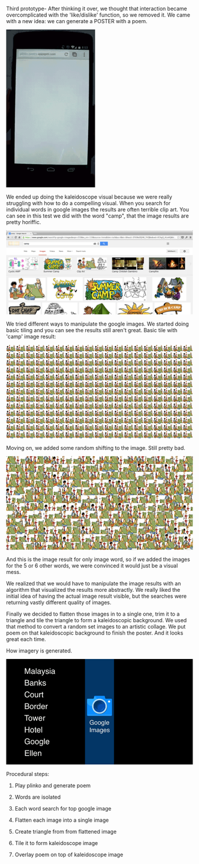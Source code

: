 Third prototype- After thinking it over, we thought that interaction became overcomplicated with the 'like/dislike' function, so we removed it. We came with a new idea: we can generate a POSTER with a poem. 

![Third version](../project_images/Plinko_poetry_version_3.gif?raw=true "Third version")

We ended up doing the kaleidoscope visual because we were really struggling with how to do a compelling visual. When you search for individual words in google images the results are often terrible clip art. You can see in this test we did with the word "camp", that the image results are pretty horiffic. 

![Third version](../project_images/camp.jpg?raw=true "Third version")

We tried different ways to manipulate the google images. We started doing basic tiling and you can see the results still aren't great. Basic tile with 'camp' image result:

![Third version](../project_images/Tiled_img.png?raw=true "Third version")

Moving on, we added some random shifting to the image. Still pretty bad. 

![Third version](../project_images/Tiled_img_shifted.jpg?raw=true "Third version")

And this is the image result for only image word, so if we added the images for the 5 or 6 other words, we were convinced it would just be a visual mess. 

We realized that we would have to manipulate the image results with an algorithm that visualized the results more abstractly. We really liked the initial idea of having the actual image result visible, but the searches were returning vastly different quality of images. 

Finally we decided to flatten those images in to a single one, trim it to a triangle and tile the triangle to form a kaleidoscopic background. We used that method to convert a random set images to an artistic collage. We put poem on that kaleidoscopic background to finish the poster. And it looks great each time.

How imagery is generated.

![Rendered GIF](../project_images/Poster_generation.gif?raw=true "Rendered GIF")

Procedural steps:

1. Play plinko and generate poem

2. Words are isolated

3. Each word search for top google image

4. Flatten each image into a single image

5. Create triangle from from flattened image

6. Tile it to form kaleidoscope image

7. Overlay poem on top of kaleidoscope image



